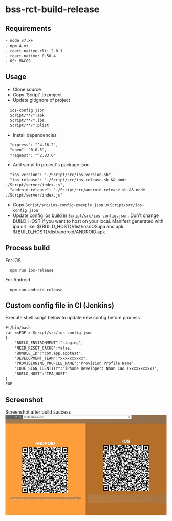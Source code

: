 #  bss-rct-build-release

## Requirements
```
- node v7.x+
- npm 4.x+
- react-native-cli: 2.0.1
- react-native: 0.50.4
- OS: MACOS
```

## Usage

- Clone source
- Copy 'Script' to project
- Update gitignore of project
```
  ios-config.json
  Script/**/*.apk
  Script/**/*.ipa
  Script/**/*.plist
```
- Install dependencies
```
  "express": "^4.16.2",
  "open": "0.0.5",
  "request": "^2.83.0"
```
- Add script to project's package.json
```
  "ios-version": "./Script/src/ios-version.sh",
  "ios-release": "./Script/src/ios-release.sh && node ./Script/server/index.js",
  "android-release": "./Script/src/android-release.sh && node ./Script/server/index.js"
```
- Copy `Script/src/ios-config-example.json` to `Script/src/ios-config.json`
- Update config ios build in `Script/src/ios-config.json`. Don't change BUILD_HOST if you want to host on your local. Manifest generated with ipa url like: ${BUILD_HOST}/dist/ios/IOS.ipa and apk: ${BUILD_HOST}/dist/android/ANDROID.apk

## Process build
For iOS
```
  npm run ios-release
```
For Android
```
  npm run android-release
```

## Custom config file in CI (Jenkins)
Execute shell script below to update new config before process
```
#!/bin/bash
cat <<EOF > Script/src/ios-config.json
{
    "BUILD_ENVIRONMENT":"staging",
    "NEED_RESET_CACHE":false,
    "BUNDLE_ID":"com.app.apptest",
    "DEVELOPMENT_TEAM":"xxxxxxxxxx",
    "PROVISIONING_PROFILE_NAME":"Provision Profile Name",
    "CODE_SIGN_IDENTITY":"iPhone Developer: Nhan Cao (xxxxxxxxxx)",
    "BUILD_HOST":"IPA_HOST"
}
EOF
```

## Screenshot
Screenshot after build success
![Preview](screenshot.jpg)